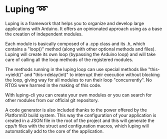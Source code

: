 # Luping :loop:

Luping is a framework that helps you to organize and develop large applications with Arduino. It offers an opinionated approach using as a base the creation of independent modules.

Each module is basically composed of a .cpp class and its .h, which contains a "loop()" method (along with other optional methods and files). Luping will create its own loop (bypassing the Arduino loop) and will take care of calling all the loop methods of the registered modules.

The methods running in the luping loop can use special methods like "this->yield()" and "this->delay(int)" to interrupt their execution without blocking the loop, giving way for all modules to run their loop "concurrently". No RTOS were harmed in the making of this code.

With luping-cli you can create your own modules or you can search for other modules from our official git repository.

A code generator is also included thanks to the power offered by the PlatformIO build system. This way the configuration of your application is created in a JSON file in the root of the project and this will generate the cpp/h files with the struct and configuration macros, which luping will automatically add to the core of the application.
